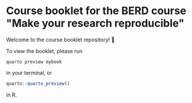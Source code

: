 # Course booklet for the BERD course "Make your research reproducible"

Welcome to the course booklet repository! :wave:

To view the booklet, please run

```
quarto preview mybook
```

in your terminal, or

```r
quarto::quarto_preview()
```

in R.
